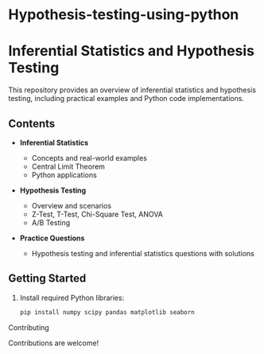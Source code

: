 # Hypothesis-testing-using-python
# Inferential Statistics and Hypothesis Testing

This repository provides an overview of inferential statistics and hypothesis testing, including practical examples and Python code implementations.

## Contents

- **Inferential Statistics**
  - Concepts and real-world examples
  - Central Limit Theorem
  - Python applications

- **Hypothesis Testing**
  - Overview and scenarios
  - Z-Test, T-Test, Chi-Square Test, ANOVA
  - A/B Testing

- **Practice Questions**
  - Hypothesis testing and inferential statistics questions with solutions

## Getting Started

1. Install required Python libraries:
   ```bash
   pip install numpy scipy pandas matplotlib seaborn

Contributing

Contributions are welcome! 
